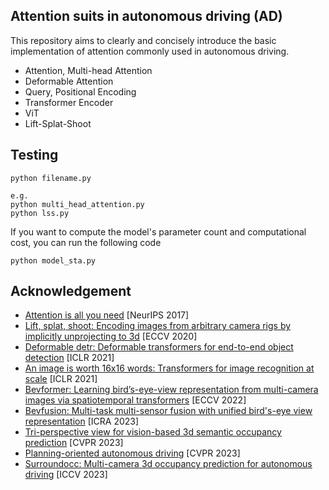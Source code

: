 ## Attention suits in autonomous driving (AD)

This repository aims to clearly and concisely introduce the basic implementation of attention commonly used in autonomous driving.

- Attention, Multi-head Attention
- Deformable Attention
- Query, Positional Encoding
- Transformer Encoder
- ViT
- Lift-Splat-Shoot

## Testing

```
python filename.py

e.g.
python multi_head_attention.py
python lss.py
```

If you want to compute the model's parameter count and computational cost, you can run the following code

```
python model_sta.py
```

## Acknowledgement

- [Attention is all you need](https://user.phil.hhu.de/~cwurm/wp-content/uploads/2020/01/7181-attention-is-all-you-need.pdf) [NeurIPS 2017]
- [Lift, splat, shoot: Encoding images from arbitrary camera rigs by implicitly unprojecting to 3d](https://krmzyc-filecloud.oss-cn-beijing.aliyuncs.com/theory/Lift%2C%20Splat%2C%20Shoot%20Encoding%20Images%20From%20Arbitrary%20Camera%20Rigs%20by%20Implicitly%20Unprojecting%20to%203D.pdf) [ECCV 2020]
- [Deformable detr: Deformable transformers for end-to-end object detection](https://arxiv.org/pdf/2010.04159) [ICLR 2021]
- [An image is worth 16x16 words: Transformers for image recognition at scale](https://bibbase.org/service/mendeley/bfbbf840-4c42-3914-a463-19024f50b30c/file/264ac473-27b7-bd53-3963-f6a07df9b72e/Dosovitskiy_et_al___2021___An_Image_is_Worth_16x16_Words_Transformers_for_Im.pdf.pdf) [ICLR 2021]
- [Bevformer: Learning bird’s-eye-view representation from multi-camera images via spatiotemporal transformers](https://krmzyc-filecloud.oss-cn-beijing.aliyuncs.com/theory/BEVFormer%20Learning%20Bird%27s-Eye-View%20Representation%20from%20Multi-Camera%20Images%20via%20Spatiotemporal%20Trans.pdf) [ECCV 2022]
- [Bevfusion: Multi-task multi-sensor fusion with unified bird's-eye view representation](https://arxiv.org/pdf/2205.13542) [ICRA 2023]
- [Tri-perspective view for vision-based 3d semantic occupancy prediction](https://openaccess.thecvf.com/content/CVPR2023/papers/Huang_Tri-Perspective_View_for_Vision-Based_3D_Semantic_Occupancy_Prediction_CVPR_2023_paper.pdf) [CVPR 2023]
- [Planning-oriented autonomous driving](https://openaccess.thecvf.com/content/CVPR2023/papers/Hu_Planning-Oriented_Autonomous_Driving_CVPR_2023_paper.pdf) [CVPR 2023]
- [Surroundocc: Multi-camera 3d occupancy prediction for autonomous driving](https://openaccess.thecvf.com/content/ICCV2023/papers/Wei_SurroundOcc_Multi-camera_3D_Occupancy_Prediction_for_Autonomous_Driving_ICCV_2023_paper.pdf) [ICCV 2023]